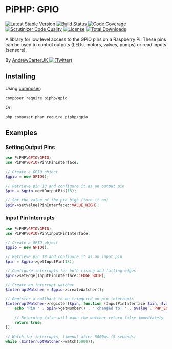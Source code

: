 # PiPHP: GPIO

[![Latest Stable Version](https://poser.pugx.org/piphp/gpio/v/stable)](https://packagist.org/packages/piphp/gpio)
[![Build Status](https://scrutinizer-ci.com/g/PiPHP/GPIO/badges/build.png?b=master)](https://scrutinizer-ci.com/g/PiPHP/GPIO/build-status/master)
[![Code Coverage](https://scrutinizer-ci.com/g/PiPHP/GPIO/badges/coverage.png?b=master)](https://scrutinizer-ci.com/g/PiPHP/GPIO/?branch=master)
[![Scrutinizer Code Quality](https://scrutinizer-ci.com/g/PiPHP/GPIO/badges/quality-score.png?b=master)](https://scrutinizer-ci.com/g/PiPHP/GPIO/?branch=master)
[![License](https://poser.pugx.org/piphp/gpio/license)](https://packagist.org/packages/piphp/gpio)
[![Total Downloads](https://poser.pugx.org/piphp/gpio/downloads)](https://packagist.org/packages/piphp/gpio)

A library for low level access to the GPIO pins on a Raspberry Pi. These pins can be used to control outputs (LEDs, motors, valves, pumps) or read inputs (sensors).

By [AndrewCarterUK ![(Twitter)](http://i.imgur.com/wWzX9uB.png)](https://twitter.com/AndrewCarterUK)

## Installing

Using [composer](https://getcomposer.org/):

`composer require piphp/gpio`

Or:

`php composer.phar require piphp/gpio`

## Examples

### Setting Output Pins
```php
use PiPHP\GPIO\GPIO;
use PiPHP\GPIO\Pin\PinInterface;

// Create a GPIO object
$gpio = new GPIO();

// Retrieve pin 18 and configure it as an output pin
$pin = $gpio->getOutputPin(18);

// Set the value of the pin high (turn it on)
$pin->setValue(PinInterface::VALUE_HIGH);
```

### Input Pin Interrupts
```php
use PiPHP\GPIO\GPIO;
use PiPHP\GPIO\Pin\InputPinInterface;

// Create a GPIO object
$gpio = new GPIO();

// Retrieve pin 18 and configure it as an input pin
$pin = $gpio->getInputPin(18);

// Configure interrupts for both rising and falling edges
$pin->setEdge(InputPinInterface::EDGE_BOTH);

// Create an interrupt watcher
$interruptWatcher = $gpio->createWatcher();

// Register a callback to be triggered on pin interrupts
$interruptWatcher->register($pin, function (InputPinInterface $pin, $value) {
    echo 'Pin ' . $pin->getNumber() . ' changed to: ' . $value . PHP_EOL;

    // Returning false will make the watcher return false immediately
    return true;
});

// Watch for interrupts, timeout after 5000ms (5 seconds)
while ($interruptWatcher->watch(5000));
```
